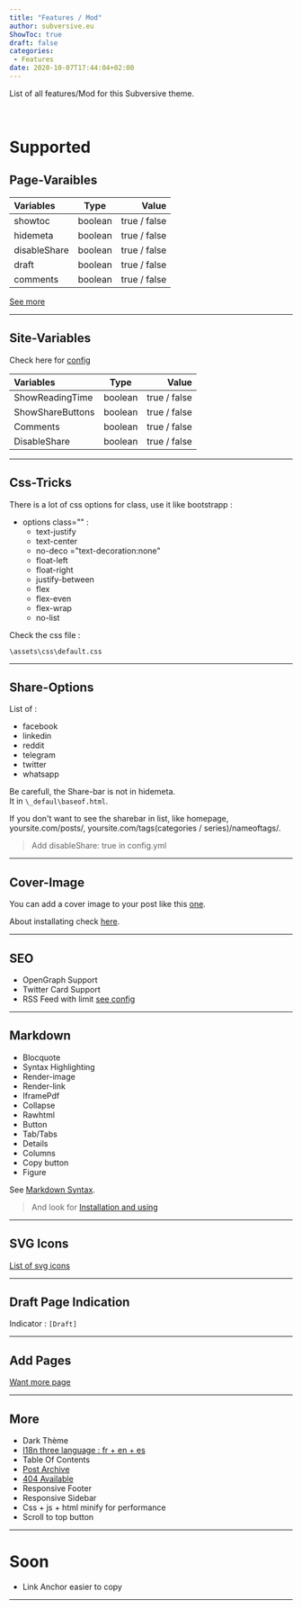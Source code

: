 ```yaml
---
title: "Features / Mod"
author: subversive.eu
ShowToc: true
draft: false
categories:
 - Features
date: 2020-10-07T17:44:04+02:00
---
```


List of all features/Mod for this Subversive theme.
<!--more-->​

# Supported

## Page-Varaibles

| Variables    |  Type   |        Value |
| :----------- | :-----: | -----------: |
| showtoc      | boolean | true / false |
| hidemeta     | boolean | true / false |
| disableShare | boolean | true / false |
| draft        | boolean | true / false |
| comments     | boolean | true / false |

[See more](https://subversive-eu.github.io/hugo-subversive/posts/install/#page-variables "page-variable")

---

## Site-Variables

Check here for [config](https://subversive-eu.github.io/hugo-subversive/posts/install/#configyml)

| Variables        |  Type   |        Value |
| :--------------- | :-----: | -----------: |
| ShowReadingTime  | boolean | true / false |
| ShowShareButtons | boolean | true / false |
| Comments         | boolean | true / false |
| DisableShare     | boolean | true / false |

---

## Css-Tricks

There is a lot of css options for class, use it like bootstrapp :

* options class="" :  
  * text-justify  
  * text-center  
  * no-deco ="text-decoration:none"  
  * float-left  
  * float-right  
  * justify-between
  * flex
  * flex-even
  * flex-wrap
  * no-list

Check the css file :

```\assets\css\default.css```

---

## Share-Options

List of :

* facebook 
* linkedin
* reddit
* telegram
* twitter
* whatsapp

Be carefull, the Share-bar is not in hidemeta.  
It in ```\_defaul\baseof.html```.

If you don't want to see the sharebar in list, like homepage, yoursite.com/posts/, yoursite.com/tags(categories / series)/nameoftags/.
> Add disableShare: true in config.yml

---

## Cover-Image

You can add a cover image to your post like this [one](https://subversive-eu.github.io/hugo-subversive/posts/example/).

About installating check [here](https://subversive-eu.github.io/hugo-subversive/posts/install/#more-options).

---

## SEO

* OpenGraph Support
* Twitter Card Support
* RSS Feed with limit [see config](https://subversive-eu.github.io/hugo-subversive/posts/install/#all-params)

---

## Markdown

* Blocquote
* Syntax Highlighting
* Render-image
* Render-link
* IframePdf
* Collapse
* Rawhtml
* Button
* Tab/Tabs
* Details
* Columns
* Copy button
* Figure

See [Markdown Syntax](https://subversive-eu.github.io/hugo-subversive/posts/markdownsyntax/).

> And look for [Installation and using](https://subversive-eu.github.io/hugo-subversive/posts/installation/#markdown)

---

## SVG Icons

[List of svg icons](https://subversive-eu.github.io/hugo-subversive/posts/utilisation/)

---

##  Draft Page Indication

Indicator : ```[Draft]```

---

## Add Pages

[Want more page](https://subversive-eu.github.io/hugo-subversive/about/)

---

## More

* Dark Thème
* [I18n three language : fr + en + es](https://subversive-eu.github.io/hugo-subversive/posts/installation/#i18-language)
* Table Of Contents
* [Post Archive](https://subversive-eu.github.io/hugo-subversive/archives/)
* [404 Available](https://subversive-eu.github.io/hugo-subversive/404/)
* Responsive Footer
* Responsive Sidebar
* Css + js + html minify for performance
* Scroll to top button

---

# Soon

* Link Anchor easier to copy

---